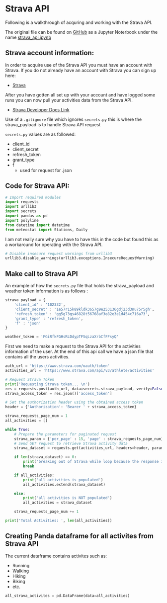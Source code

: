 # Strava API

Following is a walkthrough of acquring and working with the Strava API.

The original file can be found on [GitHub](https://github.com/jsphotos205/strava "GitHub link") as a Jupyter Noterbook under the name [strava_api.ipynb](https://github.com/jsphotos205/strava/blob/main/strava_api.ipynb "strava_api.ipynb link")

## Strava account information:

In order to acquire use of the Strava API you must have an account with Strava. If you do not already have an account with Strava you can sign up here:

* [Strava](https://www.strava.com/ "Click Here!")

After you have gotten all set up with your account and have logged some runs you can now pull your activities data from the Strava API.

* [Strava Developer Docs Link](https://developers.strava.com/docs/reference/)

Use of a `.gitignore` file which ignores `secrets.py` this is where the strava_payload is to handle Strava API request

`secrets.py` values are as followed:

* client_id
* client_secret
* refresh_token
* grant_type
* f
  * used for request for .json

## Code for Strava API:

```python
# Import required modules
import requests
import urllib3
import secrets
import pandas as pd
import polyline
from datetime import datetime
from meteostat import Stations, Daily
```

I am not really sure why you have to have this in the code but found this as a workaround for operating with the Strava API.

```python
# Disable insecure request warnings from urllib3
urllib3.disable_warnings(urllib3.exceptions.InsecureRequestWarning)
```

## Make call to Strava API

An example of how the `secrets.py` file that holds the strava_payload and weather token information is as follows :

```python
strava_payload = {
    'client_id' : '102332',
    'client_secret' : '1e57r15k89kldk3657g9e253136gdj23d3nu75r5gh',
    'refresh_token' : 'gg5g73gs46828t56768af3e82e3e1d454c716a73',
    'grant_type' : 'refresh_token',
    'f' : 'json'
}

weather_token = 'FGiRfkFGHsRLDdypTFSqLzaXrbCfFFsyQ'
```

First we need to make a request to the Strava API for the activities information of the user. At the end of this api call we have a json file that contains all the users activities.

```python
auth_url = 'https://www.strava.com/oauth/token'
activities_url = 'https://www.strava.com/api/v3/athlete/activities'

# Request Strava Token
print('Requesting Strava token... \n')
res = requests.post(auth_url, data=secrets.strava_payload, verify=False)
strava_access_token = res.json()['access_token']

# Set the authorization header using the obtained access token
header = {'Authorization': 'Bearer ' + strava_access_token}

strava_requests_page_num = 1
all_activities = []

while True:
    # Prepare the parameters for paginated request
    strava_param = {'per_page' : 15, 'page' : strava_requests_page_num}
    # Send GET request to retrieve Strava activity data
    strava_dataset = requests.get(activities_url, headers=header, params=strava_param).json()

    if len(strava_dataset) == 0:
        print('breaking out of Strava while loop because the response is zero, indicating no more activities.')
        break

    if all_activities:
        print('all activities is populated')
        all_activities.extend(strava_dataset)

    else:
        print('all activities is NOT populated')
        all_activities = strava_dataset

    strava_requests_page_num += 1

print('Total Activities: ', len(all_activities))
```

## Creating Panda dataframe for all activites from Strava API

The current dataframe contains activites such as:

* Running
* Walking
* Hiking
* Biking
* etc.

```python
all_strava_activites = pd.DataFrame(data=all_activities)
```
